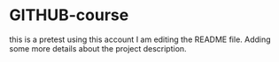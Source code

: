 # GITHUB-course
this is a pretest using this account
I am editing the README file. Adding some more details about the project description.
